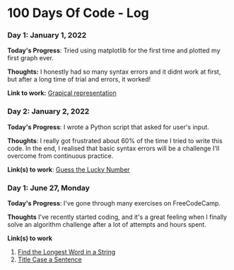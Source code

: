 # 100 Days Of Code - Log

### Day 1: January 1, 2022

**Today's Progress**: Tried using matplotlib for the first time and plotted my first graph ever.

**Thoughts:** I honestly had so many syntax errors and it didnt work at first, but after a long time of trial and errors, it worked!

**Link to work:** [Grapical representation](https://github.com/Faitholo/100DaysOfCode/blob/main/matplot.py)

### Day 2: January 2, 2022

**Today's Progress**: I wrote a Python script that asked for user's input.

**Thoughts**: I really got frustrated about 60% of the time I tried to write this code. In the end, I realised that basic syntax errors will be a challenge I'll overcome from continuous practice.

**Link(s) to work**: [Guess the Lucky Number](https://github.com/Faitholo/100DaysOfCode/blob/main/basic_user_input.py)


### Day 1: June 27, Monday

**Today's Progress**: I've gone through many exercises on FreeCodeCamp.

**Thoughts** I've recently started coding, and it's a great feeling when I finally solve an algorithm challenge after a lot of attempts and hours spent.

**Link(s) to work**
1. [Find the Longest Word in a String](https://www.freecodecamp.com/challenges/find-the-longest-word-in-a-string)
2. [Title Case a Sentence](https://www.freecodecamp.com/challenges/title-case-a-sentence)
